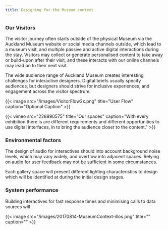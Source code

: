 ```yaml
---
title: Designing for the Museum context
---
```


### Our Visitors

The visitor journey often starts outside of the physical Museum via the Auckland Museum website or social media channels outside, which lead to a museum visit, and multiple passive and active digital interactions during the stay. Visitors may collect or generate personalised content to take away or build-upon after their visit, and these interacts with our online channels may lead on to their next visit.

The wide audience range of Auckland Museum creates interesting challenges for interactive designers. Digital briefs usually specify audiences, but designers should strive for inclusive experiences, and engagement across the visitor spectrum.

{{< image src="/images/VisitorFlow2x.png" title="User Flow" caption="Optional Caption" >}}

{{< vimeo src="228890575" title="Our spaces" caption="With every exhibition there is are different requirements and different opportunities to use digital interfaces, in to bring the audience closer to the content." >}}


### Environmental factors
The design of audio for interactives should into account background noise levels, which may vary widely, and overflow into adjacent spaces. Relying on audio for user feedback may not be sufficient in some circumstances.

Each gallery space will present different lighting characteristics to design which will be identified at during the initial design stages.

### System performance
Building interactives for fast response times and minimising calls to data sources will


{{< image src="/images/20170814-MuseumContext-illos.png" title="" caption="" >}}
